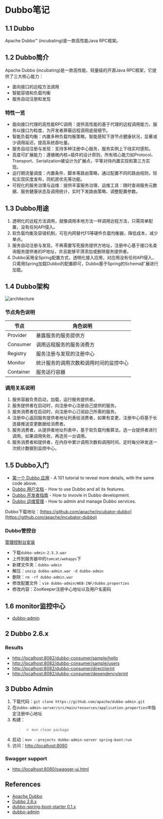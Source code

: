 # Dubbo笔记

## 1.1 Dubbo
Apache Dubbo™ (incubating)是一款高性能Java RPC框架。

## 1.2 Dubbo简介
Apache Dubbo (incubating)是一款高性能、轻量级的开源Java RPC框架，它提供了三大核心能力：
- 面向接口的远程方法调用
- 智能容错和负载均衡
- 服务自动注册和发现

### 特性一览
- 面向接口代理的高性能RPC调用：提供高性能的基于代理的远程调用能力，服务以接口为粒度，为开发者屏蔽远程调用底层细节。
- 智能负载均衡：内置多种负载均衡策略，智能感知下游节点健康状况，显著减少调用延迟，提高系统吞吐量。
- 服务自动注册与发现：支持多种注册中心服务，服务实例上下线实时感知。
- 高度可扩展能力：遵循微内核+插件的设计原则，所有核心能力如Protocol、Transport、Serialization被设计为扩展点，平等对待内置实现和第三方实现。
- 运行期流量调度：内置条件、脚本等路由策略，通过配置不同的路由规则，轻松实现灰度发布，同机房优先等功能。
- 可视化的服务治理与运维：提供丰富服务治理、运维工具：随时查询服务元数据、服务健康状态及调用统计，实时下发路由策略、调整配置参数。

## 1.3 Dubbo用途
1. 透明化的远程方法调用，就像调用本地方法一样调用远程方法，只需简单配置，没有任何API侵入。
1. 软负载均衡及容错机制，可在内网替代F5等硬件负载均衡器，降低成本，减少单点。
1. 服务自动注册与发现，不再需要写死服务提供方地址，注册中心基于接口名查询服务提供者的IP地址，并且能够平滑添加或删除服务提供者。
1. Dubbo采用全Spring配置方式，透明化接入应用，对应用没有任何API侵入，只需用Spring加载Dubbo的配置即可，Dubbo基于Spring的Schema扩展进行加载。

## 1.4 Dubbo架构
![architecture](http://dubbo.incubator.apache.org/img/architecture.png)

### 节点角色说明
节点 | 角色说明
----|------
Provider | 暴露服务的服务提供方
Consumer | 调用远程服务的服务消费方
Registry | 服务注册与发现的注册中心
Monitor | 统计服务的调用次数和调用时间的监控中心
Container | 服务运行容器

### 调用关系说明
1. 服务容器负责启动，加载，运行服务提供者。
1. 服务提供者在启动时，向注册中心注册自己提供的服务。
1. 服务消费者在启动时，向注册中心订阅自己所需的服务。
1. 注册中心返回服务提供者地址列表给消费者，如果有变更，注册中心将基于长连接推送变更数据给消费者。
1. 服务消费者，从提供者地址列表中，基于软负载均衡算法，选一台提供者进行调用，如果调用失败，再选另一台调用。
1. 服务消费者和提供者，在内存中累计调用次数和调用时间，定时每分钟发送一次统计数据到监控中心。

## 1.5 Dubbo入门
- [第一个 Dubbo 应用](http://dubbo.apache.org/zh-cn/blog/dubbo-101.html) - A 101 tutorial to reveal more details, with the same code above.
- [Dubbo 用户文档](http://dubbo.apache.org/zh-cn/docs/user/preface/background.html) - How to use Dubbo and all its features.
- [Dubbo 开发者指南](http://dubbo.apache.org/zh-cn/docs/dev/build.html) - How to invovle in Dubbo development.
- [Dubbo 运维管理](http://dubbo.apache.org/zh-cn/docs/admin/install/provider-demo.html) - How to admin and manage Dubbo services.

Dubbo下载地址：[https://github.com/apache/incubator-dubbo](https://github.com/apache/incubator-dubbo)

### Dubbo管控台
[管理控制台安装](http://dubbo.incubator.apache.org/zh-cn/docs/admin/install/admin-console.html)
- 下载`dubbo-admin-2.5.3.war`
- 上传到服务器中的`tomcat/webapps`下
- 新建文件夹：`dubbo-admin`
- 解压：`unzip dubbo-admin.war -d dubbo-admin`
- 删除：`rm -rf dubbo-admin.war`
- 修改配置文件：`vim dubbo-admin/WEB-INF/dubbo.properties`
- 修改内容：ZooKeeper注册中心地址以及用户名密码

## 1.6 monitor监控中心
- [dubbo-admin](https://github.com/apache/dubbo-admin)

## 2 Dubbo 2.6.x
### Results
- [http://localhost:8082/dubbo-consumer/sample/hello](http://localhost:8082/dubbo-consumer/sample/hello)
- [http://localhost:8082/dubbo-consumer/sample/users](http://localhost:8082/dubbo-consumer/sample/users)
- [http://localhost:8082/dubbo-consumer/direct/print](http://localhost:8082/dubbo-consumer/direct/print)
- [http://localhost:8082/dubbo-consumer/dependency/print](http://localhost:8082/dubbo-consumer/dependency/print)

## 3 Dubbo Admin
1. 下载代码：`git clone https://github.com/apache/dubbo-admin.git`
2. 在`dubbo-admin-server/src/main/resources/application.properties`中指定注册中心地址
3. 构建：
    > - `mvn clean package`
4. 启动：`mvn --projects dubbo-admin-server spring-boot:run`
5. 访问：[http://localhost:8080](http://localhost:8080)

### Swagger support
- [http://localhost:8080/swagger-ui.html](http://localhost:8080/swagger-ui.html)

## References
- [Apache Dubbo](http://dubbo.incubator.apache.org/zh-cn/)
- [Dubbo 2.6.x](https://github.com/apache/dubbo/releases)
- [dubbo-spring-boot-starter 0.1.x](https://github.com/apache/dubbo-spring-boot-project)
- [dubbo-admin](https://github.com/apache/dubbo-admin)